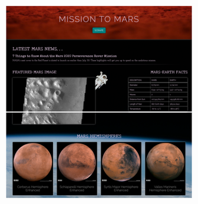 <img src='https://github.com/yazhcodes/Mission-to-Mars/blob/main/Challenge/Webpage%20Screenshots/webpage_1.png'/>
<img src='https://github.com/yazhcodes/Mission-to-Mars/blob/main/Challenge/Webpage%20Screenshots/webpage_2.png'/>
